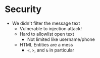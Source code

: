 # Security

- We didn't filter the message text
  - Vulnerable to injection attack!
  - Hard to allowlist open text
    - Not limited like username/phone
  - HTML Entities are a mess 
    - `<`, `>`, and `&` in particular
